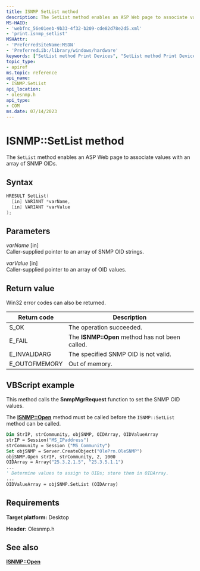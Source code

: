 ```yaml
---
title: ISNMP SetList method
description: The SetList method enables an ASP Web page to associate values with an array of SNMP OIDs.
MS-HAID:
- 'webfnc_56e01eeb-9b33-4f32-b209-cde82d78e2d5.xml'
- 'print.isnmp_setlist'
MSHAttr:
- 'PreferredSiteName:MSDN'
- 'PreferredLib:/library/windows/hardware'
keywords: ["SetList method Print Devices", "SetList method Print Devices , ISNMP interface", "ISNMP interface Print Devices , SetList method"]
topic_type:
- apiref
ms.topic: reference
api_name:
- ISNMP.SetList
api_location:
- olesnmp.h
api_type:
- COM
ms.date: 07/14/2023
---
```


# ISNMP::SetList method

The `SetList` method enables an ASP Web page to associate values with an array of SNMP OIDs.

## Syntax

```cpp
HRESULT SetList(
  [in] VARIANT *varName,
  [in] VARIANT *varValue
);
```

## Parameters

*varName* \[in\]  
Caller-supplied pointer to an array of SNMP OID strings.

*varValue* \[in\]  
Caller-supplied pointer to an array of OID values.

## Return value

Win32 error codes can also be returned.

| Return code | Description |
|--|--|
| S_OK | The operation succeeded. |
| E_FAIL | The **ISNMP::Open** method has not been called. |
| E_INVALIDARG | The specified SNMP OID is not valid. |
| E_OUTOFMEMORY | Out of memory. |

## VBScript example

This method calls the **SnmpMgrRequest** function to set the SNMP OID values.

The [**ISNMP::Open**](isnmp-open.md) method must be called before the `ISNMP::SetList` method can be called.

```vb
Dim StrIP, strCommunity, objSNMP, OIDArray, OIDValueArray
strIP = Session("MS_IPaddress")
strCommunity = Session ("MS_Community")
Set objSNMP = Server.CreateObject("OlePrn.OleSNMP")
objSNMP.Open strIP, strCommunity, 2, 1000
OIDArray = Array("25.3.2.1.5", "25.3.5.1.1")
...
' Determine values to assign to OIDs; store them in OIDArray.
...
OIDValueArray = objSNMP.SetList (OIDArray)
```

## Requirements

**Target platform:** Desktop

**Header:** Olesnmp.h

## See also

[**ISNMP::Open**](isnmp-open.md)
